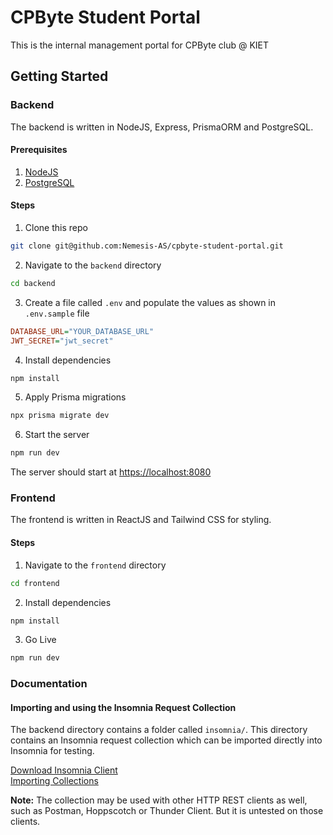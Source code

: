 # CPByte Student Portal

This is the internal management portal for CPByte club @ KIET

## Getting Started

### Backend
The backend is written in NodeJS, Express, PrismaORM and PostgreSQL.

#### Prerequisites

1. [NodeJS](https://nodejs.org/en/download)
2. [PostgreSQL](https://www.postgresql.org/download/)

#### Steps

1. Clone this repo
```sh
git clone git@github.com:Nemesis-AS/cpbyte-student-portal.git
```

2. Navigate to the `backend` directory
```sh
cd backend
```

3. Create a file called `.env` and populate the values as shown in `.env.sample` file
```ini
DATABASE_URL="YOUR_DATABASE_URL"
JWT_SECRET="jwt_secret"
```

4. Install dependencies 
```sh
npm install
```

5. Apply Prisma migrations
```sh
npx prisma migrate dev
```

6. Start the server
```sh
npm run dev
```

The server should start at [https://localhost:8080](https://localhost:8080)

### Frontend
The frontend is written in ReactJS and Tailwind CSS for styling.

#### Steps

1. Navigate to the `frontend` directory
```sh
cd frontend
```

2. Install dependencies 
```sh
npm install
```

3. Go Live
```sh
npm run dev
```

### Documentation

#### Importing and using the Insomnia Request Collection

The backend directory contains a folder called `insomnia/`. This directory contains an Insomnia request collection which can be imported directly into Insomnia for testing.

[Download Insomnia Client](https://insomnia.rest/) \
[Importing Collections](https://docs.insomnia.rest/insomnia/import-export-data)

**Note:** The collection may be used with other HTTP REST clients as well, such as Postman, Hoppscotch or Thunder Client. But it is untested on those clients.



